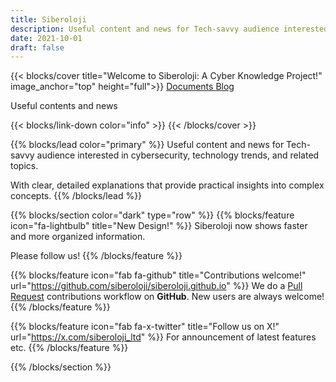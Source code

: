 ```yaml
---
title: Siberoloji
description: Useful content and news for Tech-savvy audience interested in cybersecurity, technology trends, and related topics.
date: 2021-10-01
draft: false
---
```


{{< blocks/cover title="Welcome to Siberoloji: A Cyber Knowledge Project!" image_anchor="top" height="full">}}
<a class="btn btn-lg btn-primary me-3 mb-4" href="/docs/">
  Documents <i class="fas fa-arrow-alt-circle-right ms-2"></i>
</a>
<a class="btn btn-lg btn-secondary me-3 mb-4" href="/blog/">
  Blog <i class="fab fa-github ms-2 "></i>
</a>
<p class="lead mt-5">Useful contents and news</p>
{{< blocks/link-down color="info" >}}
{{< /blocks/cover >}}

{{% blocks/lead color="primary" %}}
Useful content and news for Tech-savvy audience interested in cybersecurity, technology trends, and related topics. 

With clear, detailed explanations that provide practical insights into complex concepts.
{{% /blocks/lead %}}

{{% blocks/section color="dark" type="row" %}}
{{% blocks/feature icon="fa-lightbulb" title="New Design!" %}}
Siberoloji now shows faster and more organized information.

Please follow us!
{{% /blocks/feature %}}

{{% blocks/feature icon="fab fa-github" title="Contributions welcome!" url="https://github.com/siberoloji/siberoloji.github.io" %}}
We do a [Pull Request](https://github.com/siberoloji/siberoloji.github.io/pulls) contributions workflow on **GitHub**. New users are always welcome!
{{% /blocks/feature %}}

{{% blocks/feature icon="fab fa-x-twitter" title="Follow us on X!" url="https://x.com/siberoloji_ltd" %}}
For announcement of latest features etc.
{{% /blocks/feature %}}

{{% /blocks/section %}}
